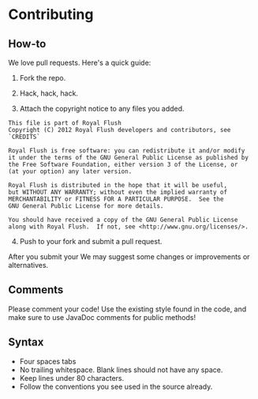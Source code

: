 # Contributing

## How-to

We love pull requests. Here's a quick guide:

1. Fork the repo.

2. Hack, hack, hack.

3. Attach the copyright notice to any files you added.

```
This file is part of Royal Flush
Copyright (C) 2012 Royal Flush developers and contributors, see `CREDITS`

Royal Flush is free software: you can redistribute it and/or modify
it under the terms of the GNU General Public License as published by
the Free Software Foundation, either version 3 of the License, or
(at your option) any later version.

Royal Flush is distributed in the hope that it will be useful,
but WITHOUT ANY WARRANTY; without even the implied warranty of
MERCHANTABILITY or FITNESS FOR A PARTICULAR PURPOSE.  See the
GNU General Public License for more details.

You should have received a copy of the GNU General Public License
along with Royal Flush.  If not, see <http://www.gnu.org/licenses/>.
```

4. Push to your fork and submit a pull request.

After you submit your We may suggest some changes or improvements or
alternatives.

## Comments
Please comment your code! Use the existing style found in the code, and make
sure to use JavaDoc comments for public methods!

## Syntax
* Four spaces tabs
* No trailing whitespace. Blank lines should not have any space.
* Keep lines under 80 characters.
* Follow the conventions you see used in the source already.

